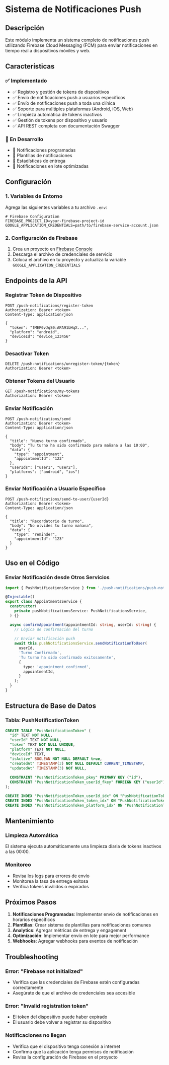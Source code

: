 # Sistema de Notificaciones Push

## Descripción
Este módulo implementa un sistema completo de notificaciones push utilizando Firebase Cloud Messaging (FCM) para enviar notificaciones en tiempo real a dispositivos móviles y web.

## Características

### ✅ Implementado
- ✅ Registro y gestión de tokens de dispositivos
- ✅ Envío de notificaciones push a usuarios específicos
- ✅ Envío de notificaciones push a toda una clínica
- ✅ Soporte para múltiples plataformas (Android, iOS, Web)
- ✅ Limpieza automática de tokens inactivos
- ✅ Gestión de tokens por dispositivo y usuario
- ✅ API REST completa con documentación Swagger

### 🔄 En Desarrollo
- 🔄 Notificaciones programadas
- 🔄 Plantillas de notificaciones
- 🔄 Estadísticas de entrega
- 🔄 Notificaciones en lote optimizadas

## Configuración

### 1. Variables de Entorno
Agrega las siguientes variables a tu archivo `.env`:

```env
# Firebase Configuration
FIREBASE_PROJECT_ID=your-firebase-project-id
GOOGLE_APPLICATION_CREDENTIALS=path/to/firebase-service-account.json
```

### 2. Configuración de Firebase
1. Crea un proyecto en [Firebase Console](https://console.firebase.google.com/)
2. Descarga el archivo de credenciales de servicio
3. Coloca el archivo en tu proyecto y actualiza la variable `GOOGLE_APPLICATION_CREDENTIALS`

## Endpoints de la API

### Registrar Token de Dispositivo
```http
POST /push-notifications/register-token
Authorization: Bearer <token>
Content-Type: application/json

{
  "token": "fMEP0vJqS0:APA91bHqX...",
  "platform": "android",
  "deviceId": "device_123456"
}
```

### Desactivar Token
```http
DELETE /push-notifications/unregister-token/{token}
Authorization: Bearer <token>
```

### Obtener Tokens del Usuario
```http
GET /push-notifications/my-tokens
Authorization: Bearer <token>
```

### Enviar Notificación
```http
POST /push-notifications/send
Authorization: Bearer <token>
Content-Type: application/json

{
  "title": "Nuevo turno confirmado",
  "body": "Tu turno ha sido confirmado para mañana a las 10:00",
  "data": {
    "type": "appointment",
    "appointmentId": "123"
  },
  "userIds": ["user1", "user2"],
  "platforms": ["android", "ios"]
}
```

### Enviar Notificación a Usuario Específico
```http
POST /push-notifications/send-to-user/{userId}
Authorization: Bearer <token>
Content-Type: application/json

{
  "title": "Recordatorio de turno",
  "body": "No olvides tu turno mañana",
  "data": {
    "type": "reminder",
    "appointmentId": "123"
  }
}
```

## Uso en el Código

### Enviar Notificación desde Otros Servicios

```typescript
import { PushNotificationsService } from './push-notifications/push-notifications.service';

@Injectable()
export class AppointmentsService {
  constructor(
    private pushNotificationsService: PushNotificationsService,
  ) {}

  async confirmAppointment(appointmentId: string, userId: string) {
    // Lógica de confirmación del turno
    
    // Enviar notificación push
    await this.pushNotificationsService.sendNotificationToUser(
      userId,
      'Turno Confirmado',
      'Tu turno ha sido confirmado exitosamente',
      {
        type: 'appointment_confirmed',
        appointmentId,
      }
    );
  }
}
```

## Estructura de Base de Datos

### Tabla: PushNotificationToken
```sql
CREATE TABLE "PushNotificationToken" (
  "id" TEXT NOT NULL,
  "userId" TEXT NOT NULL,
  "token" TEXT NOT NULL UNIQUE,
  "platform" TEXT NOT NULL,
  "deviceId" TEXT,
  "isActive" BOOLEAN NOT NULL DEFAULT true,
  "createdAt" TIMESTAMP(3) NOT NULL DEFAULT CURRENT_TIMESTAMP,
  "updatedAt" TIMESTAMP(3) NOT NULL,
  
  CONSTRAINT "PushNotificationToken_pkey" PRIMARY KEY ("id"),
  CONSTRAINT "PushNotificationToken_userId_fkey" FOREIGN KEY ("userId") REFERENCES "User"("id") ON DELETE CASCADE
);

CREATE INDEX "PushNotificationToken_userId_idx" ON "PushNotificationToken"("userId");
CREATE INDEX "PushNotificationToken_token_idx" ON "PushNotificationToken"("token");
CREATE INDEX "PushNotificationToken_platform_idx" ON "PushNotificationToken"("platform");
```

## Mantenimiento

### Limpieza Automática
El sistema ejecuta automáticamente una limpieza diaria de tokens inactivos a las 00:00.

### Monitoreo
- Revisa los logs para errores de envío
- Monitorea la tasa de entrega exitosa
- Verifica tokens inválidos o expirados

## Próximos Pasos

1. **Notificaciones Programadas**: Implementar envío de notificaciones en horarios específicos
2. **Plantillas**: Crear sistema de plantillas para notificaciones comunes
3. **Analytics**: Agregar métricas de entrega y engagement
4. **Optimización**: Implementar envío en lote para mejor performance
5. **Webhooks**: Agregar webhooks para eventos de notificación

## Troubleshooting

### Error: "Firebase not initialized"
- Verifica que las credenciales de Firebase estén configuradas correctamente
- Asegúrate de que el archivo de credenciales sea accesible

### Error: "Invalid registration token"
- El token del dispositivo puede haber expirado
- El usuario debe volver a registrar su dispositivo

### Notificaciones no llegan
- Verifica que el dispositivo tenga conexión a internet
- Confirma que la aplicación tenga permisos de notificación
- Revisa la configuración de Firebase en el proyecto
